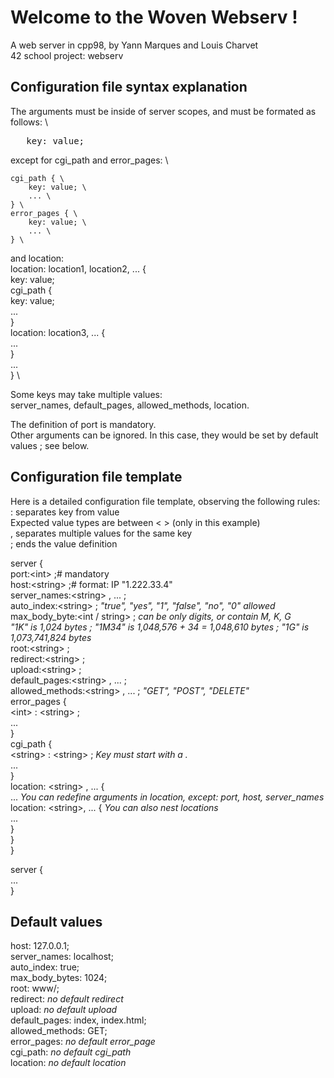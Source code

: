 # Welcome to the Woven Webserv !

A web server in cpp98, by Yann Marques and Louis Charvet \
42 school project: webserv

## Configuration file syntax explanation
The arguments must be inside of server scopes, and must be formated as follows: \
<pre>	key: value;
</pre>except for cgi_path and error_pages: \
	cgi_path { \
		key: value; \
		... \
	} \
	error_pages { \
		key: value; \
		... \
	} \
and location: \
	location: location1, location2, ... { \
		key: value; \
		cgi_path { \
			key: value; \
			... \
		} \
		location: location3, ... { \
		... \
		} \
	... \
	} \

Some keys may take multiple values: \
	server_names, default_pages, allowed_methods, location.

The definition of port is mandatory. \
Other arguments can be ignored. In this case, they would be set by default values ; see below.

## Configuration file template

Here is a detailed configuration file template, observing the following rules: \
: separates key from value \
Expected value types are between < > (only in this example) \
, separates multiple values for the same key \
; ends the value definition

server { \
	port:\<int\> ;# mandatory \
	host:\<string\> ;# format: IP "1.222.33.4" \
	server_names:\<string\> , ... ; \
	auto_index:\<string\> ;	_"true", "yes", "1", "false", "no", "0" allowed_ \
	max_body_byte:\<int / string\> ;	_can be only digits, or contain M, K, G_ \
		_"1K" is 1,024 bytes ; "1M34" is 1,048,576 + 34 = 1,048,610 bytes ; "1G" is 1,073,741,824 bytes_ \
	root:\<string\> ; \
	redirect:\<string\> ; \
	upload:\<string\> ; \
	default_pages:\<string\> , ... ; \
	allowed_methods:\<string\> , ... ;	_"GET", "POST", "DELETE"_ \
	error_pages { \
		\<int\> : \<string\> ; \
		... \
	} \
	cgi_path { \
		\<string\> : \<string\> ;	_Key must start with a ._ \
		... \
	} \
	location: \<string\> , ... { \
		...	_You can redefine arguments in location, except: port, host, server\_names_ \
		location: \<string\>, ... {	_You can also nest locations_ \
			... \
		} \
	} \
}

server { \
	... \
}

## Default values

host:				127.0.0.1; \
server_names:		localhost; \
auto_index:			true; \
max_body_bytes:		1024; \
root:				www/; \
redirect:			_no default redirect_ \
upload:				_no default upload_ \
default_pages:		index, index.html; \
allowed_methods:	GET; \
error_pages:		_no default error\_page_ \
cgi_path:			_no default cgi\_path_ \
location:			_no default location_
</pre>